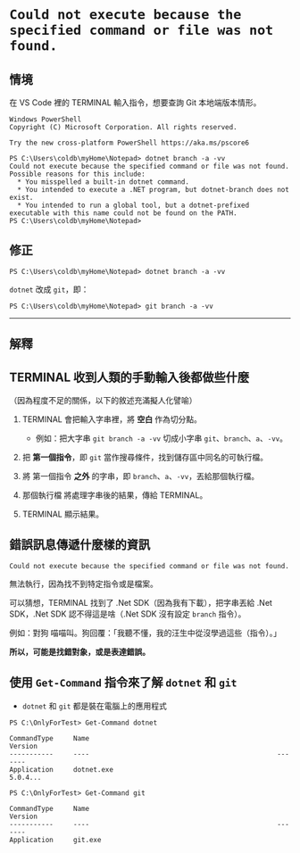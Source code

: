 # `Could not execute because the specified command or file was not found.`

## 情境

在 VS Code 裡的 TERMINAL 輸入指令，想要查詢 Git 本地端版本情形。

```
Windows PowerShell
Copyright (C) Microsoft Corporation. All rights reserved.

Try the new cross-platform PowerShell https://aka.ms/pscore6

PS C:\Users\coldb\myHome\Notepad> dotnet branch -a -vv
Could not execute because the specified command or file was not found.
Possible reasons for this include:
  * You misspelled a built-in dotnet command.
  * You intended to execute a .NET program, but dotnet-branch does not exist.
  * You intended to run a global tool, but a dotnet-prefixed executable with this name could not be found on the PATH.
PS C:\Users\coldb\myHome\Notepad>
```

## 修正

```
PS C:\Users\coldb\myHome\Notepad> dotnet branch -a -vv
```

`dotnet` 改成 `git`，即：

```
PS C:\Users\coldb\myHome\Notepad> git branch -a -vv
```

---

## 解釋

## TERMINAL 收到人類的手動輸入後都做些什麼

（因為程度不足的關係，以下的敘述充滿擬人化譬喻）

1. TERMINAL 會把輸入字串裡，將 **空白** 作為切分點。
   * 例如：把大字串 `git branch -a -vv` 切成小字串 `git`、`branch`、`a`、`-vv`。

2. 把 **第一個指令**，即 `git` 當作搜尋條件，找到儲存區中同名的可執行檔。

3. 將 第一個指令 **之外** 的字串，即 `branch`、`a`、`-vv`，丟給那個執行檔。

3. 那個執行檔 將處理字串後的結果，傳給 TERMINAL。

4. TERMINAL 顯示結果。

## 錯誤訊息傳遞什麼樣的資訊

```
Could not execute because the specified command or file was not found.
```

無法執行，因為找不到特定指令或是檔案。

可以猜想，TERMINAL 找到了 .Net SDK（因為我有下載），把字串丟給 .Net SDK，.Net SDK 認不得這是啥（.Net SDK 沒有設定 `branch` 指令）。

例如：對狗 喵喵叫。狗回覆：「我聽不懂，我的汪生中從沒學過這些（指令）。」

**所以，可能是找錯對象，或是表達錯誤。**

## 使用 `Get-Command` 指令來了解 `dotnet` 和 `git`

* `dotnet` 和 `git` 都是裝在電腦上的應用程式

```
PS C:\OnlyForTest> Get-Command dotnet

CommandType     Name                                               Version
-----------     ----                                               -------
Application     dotnet.exe                                         5.0.4...
```

```
PS C:\OnlyForTest> Get-Command git

CommandType     Name                                               Version
-----------     ----                                               -------
Application     git.exe
```